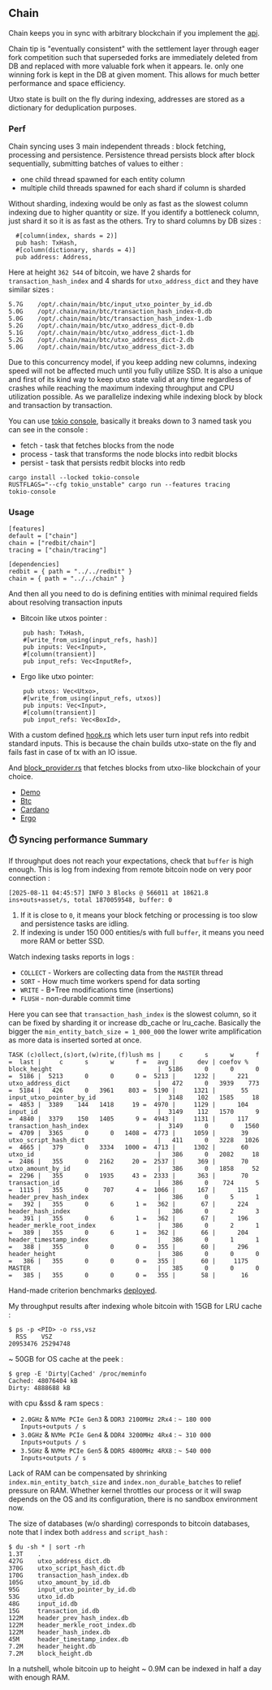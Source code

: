 ## Chain

Chain keeps you in sync with arbitrary blockchain if you implement the [api](src/api.rs).

Chain tip is "eventually consistent" with the settlement layer through eager fork competition such that 
superseded forks are immediately deleted from DB and replaced with more valuable fork when it appears.
Ie. only one winning fork is kept in the DB at given moment. This allows for much better performance and space efficiency.

Utxo state is built on the fly during indexing, addresses are stored as a dictionary for deduplication purposes.

### Perf 

Chain syncing uses 3 main independent threads : block fetching, processing and persistence. 
Persistence thread persists block after block sequentially, submitting batches of values to either : 
 - one child thread spawned for each entity column
 - multiple child threads spawned for each shard if column is sharded

Without sharding, indexing would be only as fast as the slowest column indexing due to higher quantity or size.
If you identify a bottleneck column, just shard it so it is as fast as the others. Try to shard columns by DB sizes :
```
  #[column(index, shards = 2)]
  pub hash: TxHash,
  #[column(dictionary, shards = 4)]
  pub address: Address,
```
Here at height `362 544` of bitcoin, we have 2 shards for `transaction_hash_index` and 4 shards for `utxo_address_dict` and they have similar sizes :
```
5.7G    /opt/.chain/main/btc/input_utxo_pointer_by_id.db
5.0G    /opt/.chain/main/btc/transaction_hash_index-0.db
5.0G    /opt/.chain/main/btc/transaction_hash_index-1.db
5.2G    /opt/.chain/main/btc/utxo_address_dict-0.db
5.1G    /opt/.chain/main/btc/utxo_address_dict-1.db
5.2G    /opt/.chain/main/btc/utxo_address_dict-2.db
5.0G    /opt/.chain/main/btc/utxo_address_dict-3.db
```

Due to this concurrency model, if you keep adding new columns, indexing speed will not be affected much until you fully utilize SSD.
It is also a unique and first of its kind way to keep utxo state valid at any time regardless of crashes while reaching the maximum
indexing throughput and CPU utilization possible. As we parallelize indexing while indexing block by block and transaction by transaction.

You can use [tokio console](https://github.com/tokio-rs/console), basically it breaks down to 3 named task you can see in the console :
- fetch - task that fetches blocks from the node
- process - task that transforms the node blocks into redbit blocks
- persist - task that persists redbit blocks into redb

``` 
cargo install --locked tokio-console
RUSTFLAGS="--cfg tokio_unstable" cargo run --features tracing
tokio-console
```

### Usage

```
[features]
default = ["chain"]
chain = ["redbit/chain"]
tracing = ["chain/tracing"]

[dependencies]
redbit = { path = "../../redbit" }
chain = { path = "../../chain" }
```

And then all you need to do is defining entities with minimal required fields about resolving transaction inputs
 - Bitcoin like utxos pointer : 
```
    pub hash: TxHash,
    #[write_from_using(input_refs, hash)]
    pub inputs: Vec<Input>,
    #[column(transient)]
    pub input_refs: Vec<InputRef>,
```
 - Ergo like utxo pointer:
```
    pub utxos: Vec<Utxo>,
    #[write_from_using(input_refs, utxos)]
    pub inputs: Vec<Input>,
    #[column(transient)]
    pub input_refs: Vec<BoxId>,
```

With a custom defined [hook.rs](../chains/demo/src/hook.rs) which lets user turn input refs into redbit standard inputs.
This is because the chain builds utxo-state on the fly and fails fast in case of tx with an IO issue. 

And [block_provider.rs](../chains/demo/src/block_provider.rs) that fetches blocks from utxo-like blockchain of your choice.

- [Demo](../chains/btc)
- [Btc](../chains/btc)
- [Cardano](../chains/cardano)
- [Ergo](../chains/ergo)

### ⏱️ Syncing performance Summary

If throughput does not reach your expectations, check that `buffer` is high enough. This is log from indexing from remote bitcoin node on very poor connection :
```
[2025-08-11 04:45:57] INFO 3 Blocks @ 566011 at 18621.8 ins+outs+asset/s, total 1870059548, buffer: 0
```

1. If it is close to `0`, it means your block fetching or processing is too slow and persistence tasks are idling.
2. If indexing is under 150 000 entities/s with full `buffer`, it means you need more RAM or better SSD.

Watch indexing tasks reports in logs : 
 - `COLLECT` - Workers are collecting data from the `MASTER` thread 
 - `SORT`    - How much time workers spend for data sorting 
 - `WRITE`   - B+Tree modifications time (insertions) 
 - `FLUSH`   - non-durable commit time 

Here you can see that `transaction_hash_index` is the slowest column, so it can be fixed by sharding it or increase db_cache or lru_cache.
Basically the bigger the `min_entity_batch_size = 1_000_000` the lower write amplification as more data is inserted sorted at once. 

```
TASK (c)ollect,(s)ort,(w)rite,(f)lush ms |     c      s      w      f =  last |     c      s      w      f =   avg |      dev | coefov %
block_height                             |  5186      0      0      0 =  5186 |  5213      0      0      0 =  5213 |     1232 |      221
utxo_address_dict                        |   472      0   3939    773 =  5184 |   426      0   3961    803 =  5190 |     1321 |       55
input_utxo_pointer_by_id                 |  3148    102   1585     18 =  4853 |  3389    144   1418     19 =  4970 |     1129 |      104
input_id                                 |  3149    112   1570      9 =  4840 |  3379    150   1405      9 =  4943 |     1131 |      117
transaction_hash_index                   |  3149      0      0   1560 =  4709 |  3365      0      0   1408 =  4773 |     1059 |       39
utxo_script_hash_dict                    |   411      0   3228   1026 =  4665 |   379      0   3334   1000 =  4713 |     1302 |       60
utxo_id                                  |   386      0   2082     18 =  2486 |   355      0   2162     20 =  2537 |      369 |       70
utxo_amount_by_id                        |   386      0   1858     52 =  2296 |   355      0   1935     43 =  2333 |      363 |       70
transaction_id                           |   386      0    724      5 =  1115 |   355      0    707      4 =  1066 |      167 |      115
header_prev_hash_index                   |   386      0      5      1 =   392 |   355      0      6      1 =   362 |       67 |      224
header_hash_index                        |   386      0      2      3 =   391 |   355      0      6      1 =   362 |       67 |      196
header_merkle_root_index                 |   386      0      2      1 =   389 |   355      0      6      1 =   362 |       66 |      204
header_timestamp_index                   |   386      0      1      1 =   388 |   355      0      0      0 =   355 |       60 |      296
header_height                            |   386      0      0      0 =   386 |   355      0      0      0 =   355 |       60 |     1175
MASTER                                   |   385      0      0      0 =   385 |   355      0      0      0 =   355 |       58 |       16
```

Hand-made criterion benchmarks [deployed](https://pragmaxim-com.github.io/redbit/report/index.html).

My throughput results after indexing whole bitcoin with 15GB for LRU cache :
```
$ ps -p <PID> -o rss,vsz
  RSS    VSZ
20953476 25294748
```

~ 50GB for OS cache at the peek :
```
$ grep -E 'Dirty|Cached' /proc/meminfo 
Cached: 48076404 kB 
Dirty: 4888688 kB 
```

with cpu &ssd & ram specs :

- `2.0GHz` & `NVMe PCIe Gen3` & `DDR3 2100MHz 2Rx4` : `~ 180 000 Inputs+outputs / s`
- `3.0GHz` & `NVMe PCIe Gen4` & `DDR4 3200MHz 4Rx4` : `~ 310 000 Inputs+outputs / s`
- `3.5GHz` & `NVMe PCIe Gen5` & `DDR5 4800MHz 4RX8` : `~ 540 000 Inputs+outputs / s`

Lack of RAM can be compensated by shrinking `index.min_entity_batch_size` and `index.non_durable_batches` to relief pressure on RAM.
Whether kernel throttles our process or it will swap depends on the OS and its configuration, there is no sandbox environment now.

The size of databases (w/o sharding) corresponds to bitcoin databases, note that I index both `address` and `script_hash` :
```
$ du -sh * | sort -rh
1.3T    .
427G	utxo_address_dict.db
370G	utxo_script_hash_dict.db
170G	transaction_hash_index.db
105G	utxo_amount_by_id.db
95G	    input_utxo_pointer_by_id.db
53G	    utxo_id.db
48G	    input_id.db
15G	    transaction_id.db
122M	header_prev_hash_index.db
122M	header_merkle_root_index.db
122M	header_hash_index.db
45M	    header_timestamp_index.db
7.2M	header_height.db
7.2M	block_height.db
```

In a nutshell, whole bitcoin up to height ~ 0.9M can be indexed in half a day with enough RAM.